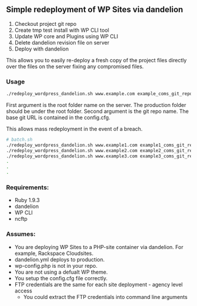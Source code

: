 ## Simple redeployment of WP Sites via dandelion

1. Checkout project git repo 
2. Create tmp test install with WP CLI tool
3. Update WP core and Plugins using WP CLI
4. Delete dandelion revision file on server
5. Deploy with dandelion

This allows you to easily re-deploy a fresh copy of the project files directly over the files on the server fixing any compromised files.

### Usage

```sh
./redeploy_wordpress_dandelion.sh www.example.com example_coms_git_repo
```

First argument is the root folder name on the server. The production folder should be under the root folder.
Second argument is the git repo name. The base git URL is contained in the config.cfg.

This allows mass redeployment in the event of a breach.

```sh
# batch.sh
./redeploy_wordpress_dandelion.sh www.example1.com example1_coms_git_repo
./redeploy_wordpress_dandelion.sh www.example2.com example2_coms_git_repo
./redeploy_wordpress_dandelion.sh www.example3.com example3_coms_git_repo
.
.
.

```

### Requirements:

* Ruby 1.9.3
* dandelion
* WP CLI
* ncftp 

### Assumes:

* You are deploying WP Sites to a PHP-site container via dandelion. For example, Rackspace Cloudsites.
* dandelion.yml deploys to production.
* wp-config.php is not in your repo.
* You are not using a defualt WP theme.
* You setup the config.cfg file correctly.
* FTP credentials are the same for each site deployment - agency level access
  * You could extract the FTP credentials into command line arguments
